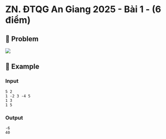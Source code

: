 # ZN. ĐTQG An Giang 2025 - Bài 1 - (6 điểm)

## 📖 Problem

![](https://espresso.codeforces.com/169dc9a577273946dc8f5a709fdc109ecd006eea.png)


## 🧠 Example

### Input

```text
5 2
1 -2 3 -4 5
1 3
1 5
```

### Output

```text
-6
40
```


